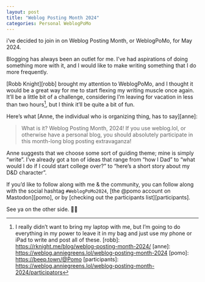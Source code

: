 ```yaml
---
layout: post
title: "Weblog Posting Month 2024"
categories: Personal WeblogPoMo
---
```


i’ve decided to join in on Weblog Posting Month, or WeblogPoMo, for May 2024.

Blogging has always been an outlet for me. I’ve had aspirations of doing something more with it, and I would like to make writing something that I do more frequently.

[Robb Knight][robb] brought my attention to WeblogPoMo, and I thought it would be a great way for me to start flexing my writing muscle once again. It’ll be a little bit of a challenge, considering I’m leaving for vacation in less than two hours[^1], but I think it’ll be quite a bit of fun.

Here’s what [Anne, the individual who is organizing thing, has to say][anne]:

> What is it? Weblog Posting Month, 2024! If you use weblog.lol, or otherwise have a personal blog, you should absolutely participate in this month-long blog posting extravaganza!

Anne suggests that we choose some sort of guiding theme; mine is simply “write”. I’ve already got a ton of ideas that range from “how I Dad” to “what would I do if I could start college over?” to “here’s a short story about my D&D character”. 

If you’d like to follow along with me & the community, you can follow along with the social hashtag `#WeblogPoMo2024`, [the @pomo account on Mastodon][pomo], or by [checking out the participants list][participants].

See ya on the other side. 👋🏻

[^1]: I really didn’t want to bring my laptop with me, but I’m going to do everything in my power to leave it in my bag and just use my phone or iPad to write and post all of these.
[robb]: https://rknight.me/blog/weblog-posting-month-2024/
[anne]: https://weblog.anniegreens.lol/weblog-posting-month-2024
[pomo]: https://beep.town/@Pomo
[participants]: https://weblog.anniegreens.lol/weblog-posting-month-2024/participators
